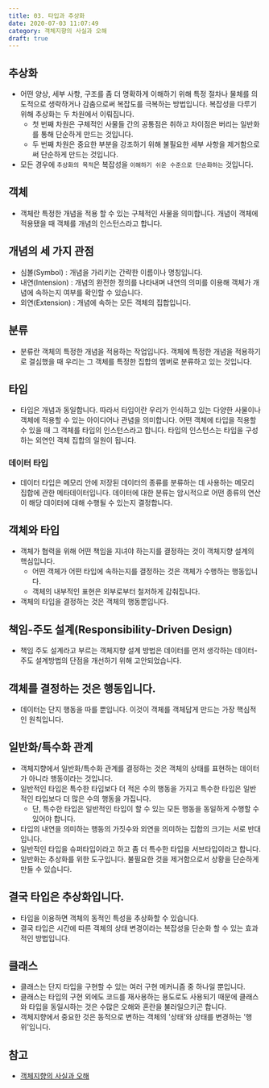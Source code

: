 ```yaml
---
title: 03. 타입과 추상화
date: 2020-07-03 11:07:49
category: 객체지향의 사실과 오해
draft: true
---
```


## 추상화

- 어떤 양상, 세부 사항, 구조를 좀 더 명확하게 이해하기 위해 특정 절차나 물체를 의도적으로 생략하거나 감춤으로써 복잡도를 극복하는 방법입니다. 복잡성을 다루기 위해 추상화는 두 차원에서 이뤄집니다.
  - 첫 번째 차원은 구체적인 사물들 간의 공통점은 취하고 차이점은 버리는 일반화를 통해 단순하게 만드는 것입니다.
  - 두 번째 차원은 중요한 부분을 강조하기 위해 불필요한 세부 사항을 제거함으로써 단순하게 만드는 것입니다.
- 모든 경우에 `추상화의 목적`은 복잡성을 `이해하기 쉬운 수준으로 단순화하는` 것입니다.

## 객체

- 객체란 특정한 개념을 적용 할 수 있는 구체적인 사물을 의미합니다. 개념이 객체에 적용됐을 때 객체를 개념의 인스턴스라고 합니다.

## 개념의 세 가지 관점

- 심볼(Symbol) : 개념을 가리키는 간략한 이름이나 명칭입니다.
- 내연(Intension) : 개념의 완전한 정의를 나타내며 내연의 의미를 이용해 객체가 개념에 속하는지 여부를 확인할 수 있습니다.
- 외연(Extension) : 개념에 속하는 모든 객체의 집합입니다.

## 분류

- 분류란 객체의 특정한 개념을 적용하는 작업입니다. 객체에 특정한 개념을 적용하기로 결심했을 때 우리는 그 객체를 특정한 집합의 멤버로 분류하고 있는 것입니다.

## 타입

- 타입은 개념과 동일합니다. 따라서 타입이란 우리가 인식하고 있는 다양한 사물이나 객체에 적용할 수 있는 아이디어나 관념을 의미합니다. 어떤 객체에 타입을 적용할 수 있을 때 그 객체를 타입의 인스턴스라고 합니다. 타입의 인스턴스는 타입을 구성하는 외연인 객체 집합의 일원이 됩니다.

### 데이터 타입

- 데이터 타입은 메모리 안에 저장된 데이터의 종류를 분류하는 데 사용하는 메모리 집합에 관한 메타데이터입니다. 데이터에 대한 분류는 암시적으로 어떤 종류의 연산이 해당 데이터에 대해 수행될 수 있는지 결정합니다.

## 객체와 타입

- 객체가 협력을 위해 어떤 책임을 지녀야 하는지를 결정하는 것이 객체지향 설계의 핵심입니다.
  - 어떤 객체가 어떤 타입에 속하는지를 결정하는 것은 객체가 수행하는 행동입니다.
  - 객체의 내부적인 표현은 외부로부터 철저하게 감춰집니다.
- 객체의 타입을 결정하는 것은 객체의 행동뿐입니다.

## 책임-주도 설계(Responsibility-Driven Design)

- 책임 주도 설계라고 부르는 객체지향 설계 방법은 데이터를 먼저 생각하는 데이터-주도 설계방법의 단점을 개선하기 위해 고안되었습니다.

## 객체를 결정하는 것은 행동입니다.

- 데이터는 단지 행동을 따를 뿐입니다. 이것이 객체를 객체답게 만드는 가장 핵심적인 원칙입니다.

## 일반화/특수화 관계

- 객체지향에서 일반화/특수화 관계를 결정하는 것은 객체의 상태를 표현하는 데이터가 아니라 행동이라는 것입니다.
- 일반적인 타입은 특수한 타입보다 더 적은 수의 행동을 가지고 특수한 타입은 일반적인 타입보다 더 많은 수의 행동을 가집니다.
  - 단, 특수한 타입은 일반적인 타입이 할 수 있는 모든 행동을 동일하게 수행할 수 있어야 합니다.
- 타입의 내연을 의미하는 행동의 가짓수와 외연을 의미하는 집합의 크기는 서로 반대입니다.
- 일반적인 타입을 슈퍼타입이라고 하고 좀 더 특수한 타입을 서브타입이라고 합니다.
- 일반화는 추상화를 위한 도구입니다.  불필요한 것을 제거함으로서 상황을 단순하게 만들 수 있습니다.

## 결국 타입은 추상화입니다.

- 타입을 이용하면 객체의 동적인 특성을 추상화할 수 있습니다.
- 결국 타입은 시간에 따른 객체의 상태 변경이라는 복잡성을 단순화 할 수 있는 효과적인 방법입니다.

## 클래스 

- 클래스는 단지 타입을 구현할 수 있는 여러 구현 메커니즘 중 하나일 뿐입니다.
- 클래스는 타입의 구현 외에도 코드를 재사용하는 용도로도 사용되기 때문에 클래스와 타입을 동일시하는 것은 수많은 오해와 혼란을 불러일으키곤 합니다.
- 객체지향에서 중요한 것은 동적으로 변하는 객체의 '상태'와 상태를 변경하는 '행위'입니다.

## 참고

- [객체지향의 사실과 오해](https://peter-cho.gitbook.io/book/11/undefined-3)

